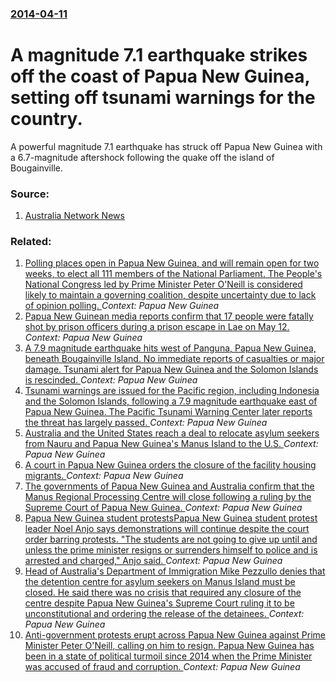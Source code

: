 ### [2014-04-11](/news/2014/04/11/index.md)

# A magnitude 7.1 earthquake strikes off the coast of Papua New Guinea, setting off tsunami warnings for the country. 

A powerful magnitude 7.1 earthquake has struck off Papua New Guinea with a 6.7-magnitude aftershock following the quake off the island of Bougainville.


### Source:

1. [Australia Network News](http://www.abc.net.au/news/2014-04-11/an-powerful-73-magnitude-quake-hits-off-papua-new-guinea/5385182)

### Related:

1. [Polling places open in Papua New Guinea, and will remain open for two weeks, to elect all 111 members of the National Parliament. The People's National Congress led by Prime Minister Peter O'Neill is considered likely to maintain a governing coalition, despite uncertainty due to lack of opinion polling. ](/news/2017/06/24/polling-places-open-in-papua-new-guinea-and-will-remain-open-for-two-weeks-to-elect-all-111-members-of-the-national-parliament-the-people.md) _Context: Papua New Guinea_
2. [Papua New Guinean media reports confirm that 17 people were fatally shot by prison officers during a prison escape in Lae on May 12. ](/news/2017/05/15/papua-new-guinean-media-reports-confirm-that-17-people-were-fatally-shot-by-prison-officers-during-a-prison-escape-in-lae-on-may-12.md) _Context: Papua New Guinea_
3. [A 7.9 magnitude earthquake hits west of Panguna, Papua New Guinea, beneath Bougainville Island.  No immediate reports of casualties or major damage. Tsunami alert for Papua New Guinea and the Solomon Islands is rescinded. ](/news/2017/01/22/a-7-9-magnitude-earthquake-hits-west-of-panguna-papua-new-guinea-beneath-bougainville-island-no-immediate-reports-of-casualties-or-major.md) _Context: Papua New Guinea_
4. [Tsunami warnings are issued for the Pacific region, including Indonesia and  the Solomon Islands, following a 7.9 magnitude earthquake east of Papua New Guinea. The Pacific Tsunami Warning Center later reports the threat has largely passed. ](/news/2016/12/17/tsunami-warnings-are-issued-for-the-pacific-region-including-indonesia-and-the-solomon-islands-following-a-7-9-magnitude-earthquake-east.md) _Context: Papua New Guinea_
5. [Australia and the United States reach a deal to relocate asylum seekers from Nauru and Papua New Guinea's Manus Island to the U.S. ](/news/2016/11/13/australia-and-the-united-states-reach-a-deal-to-relocate-asylum-seekers-from-nauru-and-papua-new-guinea-s-manus-island-to-the-u-s.md) _Context: Papua New Guinea_
6. [A court in Papua New Guinea orders the closure of the facility housing migrants. ](/news/2016/08/3/a-court-in-papua-new-guinea-orders-the-closure-of-the-facility-housing-migrants.md) _Context: Papua New Guinea_
7. [The governments of Papua New Guinea and Australia confirm that the Manus Regional Processing Centre will close following a ruling by the Supreme Court of Papua New Guinea. ](/news/2016/08/17/the-governments-of-papua-new-guinea-and-australia-confirm-that-the-manus-regional-processing-centre-will-close-following-a-ruling-by-the-sup.md) _Context: Papua New Guinea_
8. [Papua New Guinea student protestsPapua New Guinea student protest leader Noel Anjo says demonstrations  will continue despite the court order barring protests.  "The students are not going to give up until and unless the prime minister resigns or surrenders himself to police and is arrested and charged," Anjo said. ](/news/2016/06/9/papua-new-guinea-student-protestsppapua-new-guinea-student-protest-leader-noel-anjo-says-demonstrations-will-continue-despite-the-court-ord.md) _Context: Papua New Guinea_
9. [Head of Australia's Department of Immigration Mike Pezzullo denies that the detention centre for asylum seekers on Manus Island must be closed. He said there was no crisis that required any closure of the centre despite Papua New Guinea's Supreme Court ruling it to be unconstitutional and ordering the release of the detainees. ](/news/2016/05/6/head-of-australia-s-department-of-immigration-mike-pezzullo-denies-that-the-detention-centre-for-asylum-seekers-on-manus-island-must-be-clos.md) _Context: Papua New Guinea_
10. [Anti-government protests erupt across Papua New Guinea against Prime Minister Peter O'Neill, calling on him to resign. Papua New Guinea has been in a state of political turmoil since 2014 when the Prime Minister was accused of fraud and corruption. ](/news/2016/05/28/anti-government-protests-erupt-across-papua-new-guinea-against-prime-minister-peter-o-neill-calling-on-him-to-resign-papua-new-guinea-has.md) _Context: Papua New Guinea_
